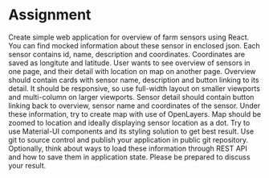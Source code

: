 # Assignment

Create simple web application for overview of farm sensors using React.
You can find mocked information about these sensor in enclosed json.
Each sensor contains id, name, description and coordinates. Coordinates are saved as longitute and latitude.
User wants to see overview of sensors in one page, and their detail with location on map on another page. Overview should contain cards with sensor name, description and button linking to its detail.
It should be responsive, so use full-width layout on smaller viewports and multi-column on larger viewports.
Sensor detail should contain button linking back to overview, sensor name and coordinates of the sensor.
Under these information, try to create map with use of OpenLayers. Map should be zoomed to location and ideally displaying sensor location as a dot.
Try to use Material-UI components and its styling solution to get best result. Use git to source control and publish your application in public git repository.
Optionally, think about ways to load these information through REST API and how to save them in application state. Please be prepared to discuss your result.
